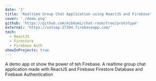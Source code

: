 ```yaml
---
date: '1'
title: 'Realtime Group Chat Application using ReactJS and Firebase'
cover: './demo.png'
github: 'https://github.com/mibhumi/chat-room/tree/prototype'
external: 'https://votsep-27394.firebaseapp.com/'
tech:
  - ReactJS
  - Firestore
  - Firebase Auth
showInProjects: true
---
```


A demo app ot show the power of teh Firebase. A realtime group chat application made with ReactJS and Firebase Firestore Database and Firebase Authentication
